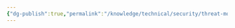 ```yaml
---
{"dg-publish":true,"permalink":"/knowledge/technical/security/threat-modeling/trike/","dgPassFrontmatter":true}
---
```


